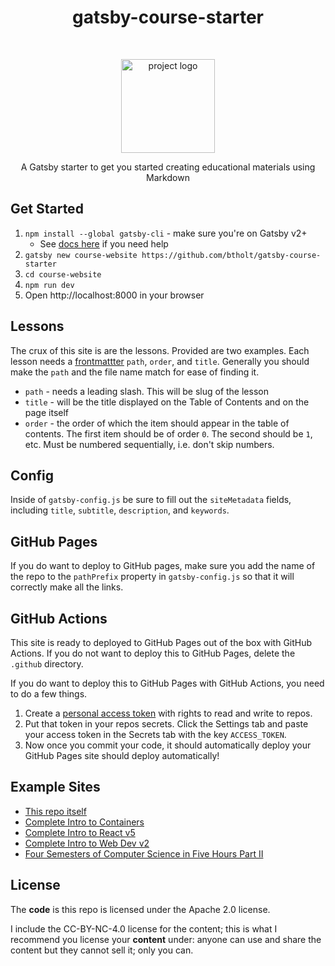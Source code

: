 <h1 align="center">gatsby-course-starter</h1> <br>
<p align="center">
    <img alt="project logo" src="https://brholtimages.blob.core.windows.net/images/woman-teacher.png" width="150">
</p>

<p align="center">
  A Gatsby starter to get you started creating educational materials using Markdown
</p>

## Get Started

1. `npm install --global gatsby-cli` - make sure you're on Gatsby v2+
   - See [docs here](https://next.gatsbyjs.org/docs/) if you need help
1. `gatsby new course-website https://github.com/btholt/gatsby-course-starter`
1. `cd course-website`
1. `npm run dev`
1. Open http://localhost:8000 in your browser

## Lessons

The crux of this site is are the lessons. Provided are two examples. Each lesson needs a [frontmattter](https://github.com/gatsbyjs/gatsby/blob/master/docs/docs/adding-markdown-pages.md#note-on-creating-markdown-files) `path`, `order`, and `title`. Generally you should make the `path` and the file name match for ease of finding it.

- `path` - needs a leading slash. This will be slug of the lesson
- `title` - will be the title displayed on the Table of Contents and on the page itself
- `order` - the order of which the item should appear in the table of contents. The first item should be of order `0`. The second should be `1`, etc. Must be numbered sequentially, i.e. don't skip numbers.

## Config

Inside of `gatsby-config.js` be sure to fill out the `siteMetadata` fields, including `title`, `subtitle`, `description`, and `keywords`.

## GitHub Pages

If you do want to deploy to GitHub pages, make sure you add the name of the repo to the `pathPrefix` property in `gatsby-config.js` so that it will correctly make all the links.

## GitHub Actions

This site is ready to deployed to GitHub Pages out of the box with GitHub Actions. If you do not want to deploy this to GitHub Pages, delete the `.github` directory.

If you do want to deploy this to GitHub Pages with GitHub Actions, you need to do a few things.

1. Create a [personal access token](https://help.github.com/en/articles/creating-a-personal-access-token-for-the-command-line) with rights to read and write to repos.
1. Put that token in your repos secrets. Click the Settings tab and paste your access token in the Secrets tab with the key `ACCESS_TOKEN`.
1. Now once you commit your code, it should automatically deploy your GitHub Pages site should deploy automatically!

## Example Sites

- [This repo itself](https://btholt.github.io/gatsby-course-starter/)
- [Complete Intro to Containers](https://btholt.github.io/complete-intro-to-containers/)
- [Complete Intro to React v5](https://btholt.github.io/complete-intro-to-react-v5/)
- [Complete Intro to Web Dev v2](https://btholt.github.io/intro-to-web-dev-v2/)
- [Four Semesters of Computer Science in Five Hours Part II](https://btholt.github.io/four-semesters-of-cs-part-two/)

## License

The **code** is this repo is licensed under the Apache 2.0 license.

I include the CC-BY-NC-4.0 license for the content; this is what I recommend you license your **content** under: anyone can use and share the content but they cannot sell it; only you can.
